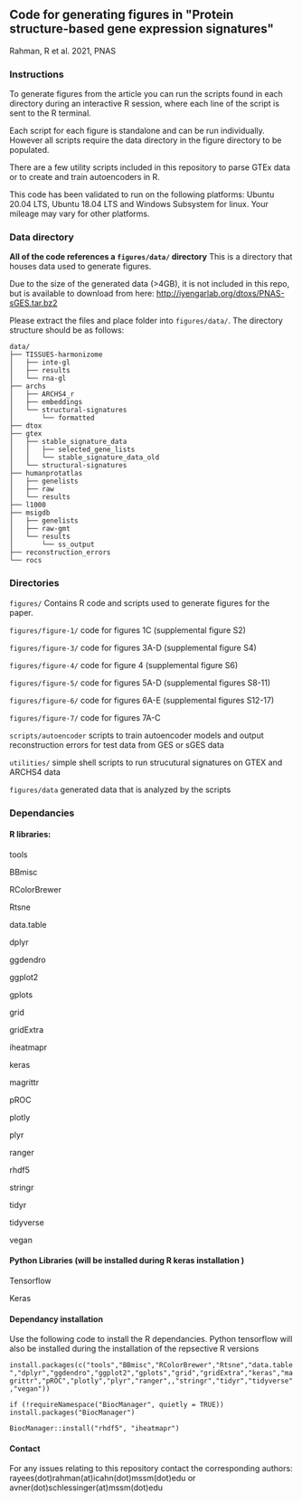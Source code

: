 ## Code for generating figures in "Protein structure-based gene expression signatures" 
Rahman, R et al. 2021, PNAS

### Instructions 
To generate figures from the article you can run the scripts found in each directory during an interactive R session, where each line of the script is sent to the R terminal. 

Each script for each figure is standalone and can be run individually. However all scripts require the data directory in the figure directory to be populated. 

There are a few utility scripts included in this repository to parse GTEx data or to create and train autoencoders in R. 

This code has been validated to run on the following platforms: Ubuntu 20.04 LTS, Ubuntu 18.04 LTS and Windows Subsystem for linux. Your mileage may vary for other platforms. 

### Data directory 

**All of the code references a `figures/data/` directory** This is a directory that houses data used to generate figures. 

Due to the size of the generated data (>4GB), it is not included in this repo, but is available to download from here: http://iyengarlab.org/dtoxs/PNAS-sGES.tar.bz2 

Please extract the files and place folder into `figures/data/`. The directory structure should be as follows: 
``` 
data/
├── TISSUES-harmonizome
│   ├── inte-gl
│   ├── results
│   └── rna-gl
├── archs
│   ├── ARCHS4_r
│   ├── embeddings
│   └── structural-signatures
│       └── formatted
├── dtox
├── gtex
│   ├── stable_signature_data
│   │   ├── selected_gene_lists
│   │   └── stable_signature_data_old
│   └── structural-signatures
├── humanprotatlas
│   ├── genelists
│   ├── raw
│   └── results
├── l1000
├── msigdb
│   ├── genelists
│   ├── raw-gmt
│   └── results
│       └── ss_output
├── reconstruction_errors
└── rocs
```

### Directories

`figures/` Contains R code and scripts used to generate figures for the paper. 

`figures/figure-1/` code for figures 1C (supplemental figure S2) 

`figures/figure-3/` code for figures 3A-D (supplemental figure S4)  

`figures/figure-4/` code for figure 4 (supplemental figure S6) 

`figures/figure-5/` code for figures 5A-D (supplemental figures S8-11) 

`figures/figure-6/` code for figures 6A-E (supplemental figures S12-17) 

`figures/figure-7/` code for figures 7A-C 

`scripts/autoencoder` scripts to train autoencoder models and output reconstruction errors for test data from GES or sGES data

`utilities/` simple shell scripts to run strucutural signatures on GTEX and ARCHS4 data  

`figures/data` generated data that is analyzed by the scripts 


### Dependancies 

#### R libraries: 

tools

BBmisc

RColorBrewer

Rtsne

data.table

dplyr

ggdendro

ggplot2

gplots

grid

gridExtra

iheatmapr

keras

magrittr

pROC

plotly

plyr

ranger

rhdf5

stringr

tidyr

tidyverse

vegan

#### Python Libraries (will be installed during R keras installation )

Tensorflow 

Keras 

#### Dependancy installation 

Use the following code to install the R dependancies. Python tensorflow will also be installed during the installation of the repsective R versions 

`install.packages(c("tools","BBmisc","RColorBrewer","Rtsne","data.table","dplyr","ggdendro","ggplot2","gplots","grid","gridExtra","keras","magrittr","pROC","plotly","plyr","ranger",,"stringr","tidyr","tidyverse","vegan"))`

`if (!requireNamespace("BiocManager", quietly = TRUE)) install.packages("BiocManager")` 

`BiocManager::install("rhdf5", "iheatmapr")`  

#### Contact 

For any issues relating to this repository contact the corresponding authors: rayees(dot)rahman(at)icahn(dot)mssm(dot)edu or avner(dot)schlessinger(at)mssm(dot)edu 
